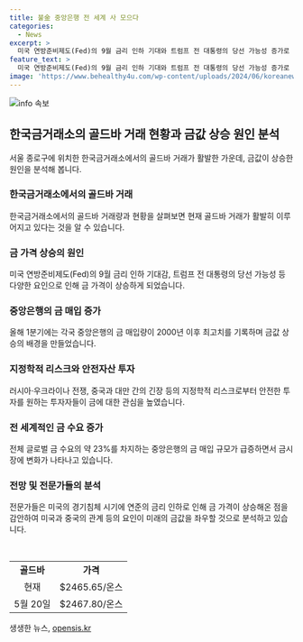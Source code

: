 ```yaml
---
title: 불金 중앙은행 전 세계 사 모으다
categories:
  - News
excerpt: >
  미국 연방준비제도(Fed)의 9월 금리 인하 기대와 트럼프 전 대통령의 당선 가능성 증가로 금 가격이 상승했다. 이로써 안전자산인 금에 대한 투자가 증가하고 중앙은행들이 금을 많이 사들이는 상황이다. 전 세계적으로 지정학적 리스크와 미·중 관계의 악화 등으로 금값은 계속 상승할 것으로 예상된다. 특히 중국과 러시아 등 신흥국이 금을 매입하는 추세이며, 미국 연준의 금리 인하로 금 가격이 상승하는 패턴이 반복되고 있다.
feature_text: >
  미국 연방준비제도(Fed)의 9월 금리 인하 기대와 트럼프 전 대통령의 당선 가능성 증가로 금 가격이 상승했다. 이로써 안전자산인 금에 대한 투자가 증가하고 중앙은행들이 금을 많이 사들이는 상황이다. 전 세계적으로 지정학적 리스크와 미·중 관계의 악화 등으로 금값은 계속 상승할 것으로 예상된다. 특히 중국과 러시아 등 신흥국이 금을 매입하는 추세이며, 미국 연준의 금리 인하로 금 가격이 상승하는 패턴이 반복되고 있다.
image: 'https://www.behealthy4u.com/wp-content/uploads/2024/06/koreanews.jpg'
---
```


<p><img src="https://www.behealthy4u.com/wp-content/uploads/2024/06/koreanews.jpg" alt="info 속보" /></p>

<h2 data-ke-size="size26">한국금거래소의 골드바 거래 현황과 금값 상승 원인 분석</h2>

<p data-ke-size="size16">서울 종로구에 위치한 한국금거래소에서의 골드바 거래가 활발한 가운데, 금값이 상승한 원인을 분석해 봅니다.</p>

<h3 data-ke-size="size24">한국금거래소에서의 골드바 거래</h3>

<p data-ke-size="size16">한국금거래소에서의 골드바 거래량과 현황을 살펴보면 현재 골드바 거래가 활발히 이루어지고 있다는 것을 알 수 있습니다.</p>

<h3 data-ke-size="size24">금 가격 상승의 원인</h3>

<p data-ke-size="size16">미국 연방준비제도(Fed)의 9월 금리 인하 기대감, 트럼프 전 대통령의 당선 가능성 등 다양한 요인으로 인해 금 가격이 상승하게 되었습니다.</p>

<h3 data-ke-size="size24">중앙은행의 금 매입 증가</h3>

<p data-ke-size="size16">올해 1분기에는 각국 중앙은행의 금 매입량이 2000년 이후 최고치를 기록하며 금값 상승의 배경을 만들었습니다.</p>

<h3 data-ke-size="size24">지정학적 리스크와 안전자산 투자</h3>

<p data-ke-size="size16">러시아·우크라이나 전쟁, 중국과 대만 간의 긴장 등의 지정학적 리스크로부터 안전한 투자를 원하는 투자자들이 금에 대한 관심을 높였습니다.</p>

<h3 data-ke-size="size24">전 세계적인 금 수요 증가</h3>

<p data-ke-size="size16">전체 글로벌 금 수요의 약 23%를 차지하는 중앙은행의 금 매입 규모가 급증하면서 금시장에 변화가 나타나고 있습니다.</p>

<h3 data-ke-size="size24">전망 및 전문가들의 분석</h3>

<p data-ke-size="size16">전문가들은 미국의 경기침체 시기에 연준의 금리 인하로 인해 금 가격이 상승해온 점을 감안하여 미국과 중국의 관계 등의 요인이 미래의 금값을 좌우할 것으로 분석하고 있습니다.</p>

<p data-ke-size="size16">&nbsp;</p>

<table>
   <tbody>
      <tr>
         <td style="text-align: center; height: 17px;"><b>골드바</b></td>
         <td style="text-align: center; height: 17px;"><b>가격</b></td>
      </tr>
      <tr>
         <td style="text-align: center; height: 17px;">현재</td>
         <td style="text-align: center; height: 17px;">$2465.65/온스</td>
      </tr>
      <tr>
         <td style="text-align: center; height: 17px;">5월 20일</td>
         <td style="text-align: center; height: 17px;">$2467.80/온스</td>
      </tr>
   </tbody>
</table>
생생한 뉴스, <a href="https://opensis.kr" rel="dofollow">opensis.kr</a>


